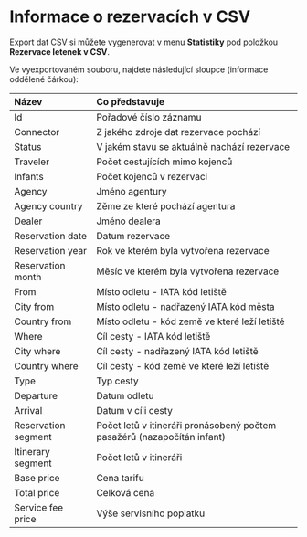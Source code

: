 # Informace o rezervacích v CSV

Export dat CSV si můžete vygenerovat v menu **Statistiky** pod položkou **Rezervace letenek v CSV**.

Ve vyexportovaném souboru, najdete následující sloupce \(informace oddělené čárkou\):

| Název | Co představuje |
| :--- | :--- |
| Id | Pořadové číslo záznamu |
| Connector | Z jakého zdroje dat rezervace pochází |
| Status | V jakém stavu se aktuálně nachází rezervace |
| Traveler | Počet cestujících mimo kojenců |
| Infants | Počet kojenců v rezervaci |
| Agency | Jméno agentury |
| Agency country | Zěme ze které pochází agentura |
| Dealer | Jméno dealera |
| Reservation date | Datum rezervace |
| Reservation year | Rok ve kterém byla vytvořena rezervace |
| Reservation month | Měsíc ve kterém byla vytvořena rezervace |
| From | Místo odletu - IATA kód letiště |
| City from | Místo odletu - nadřazený IATA kód města |
| Country from | Místo odletu - kód země ve které leží letiště |
| Where | Cíl cesty - IATA kód letiště |
| City where | Cíl cesty - nadřazený IATA kód letiště |
| Country where | Cíl cesty - kód země ve které leží letiště |
| Type | Typ cesty |
| Departure | Datum odletu |
| Arrival | Datum v cíli cesty |
| Reservation segment | Počet letů v itineráři pronásobený počtem pasažérů \(nazapočítán infant\) |
| Itinerary segment | Počet letů v itineráři |
| Base price | Cena tarifu |
| Total price | Celková cena |
| Service fee price | Výše servisního poplatku |

